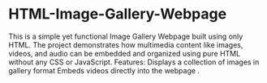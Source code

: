# HTML-Image-Gallery-Webpage
This is a simple yet functional Image Gallery Webpage built using only HTML. The project demonstrates how multimedia content like images, videos, and audio can be embedded and organized using pure HTML without any CSS or JavaScript.  Features:  Displays a collection of images in gallery format  Embeds videos directly into the webpage .
